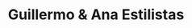 ---
title: "Guillermo & Ana Estilistas"
url: /neuquen/guillermo-y-ana-estilistas/
shop: peluquería
---